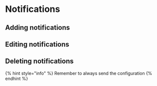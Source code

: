 # Notifications

## Adding notifications



## Editing notifications

## Deleting notifications





{% hint style="info" %}
Remember to always send the configuration
{% endhint %}
